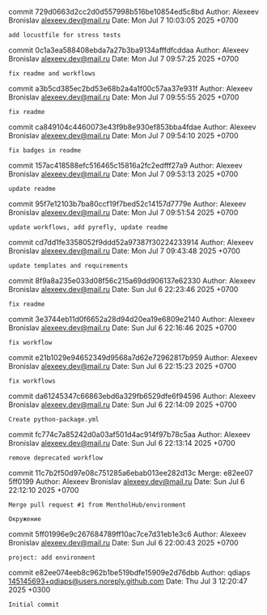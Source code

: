 commit 729d0663d2cc2d0d557998b516be10854ed5c8bd
Author: Alexeev Bronislav <alexeev.dev@mail.ru>
Date:   Mon Jul 7 10:03:05 2025 +0700

    add locustfile for stress tests

commit 0c1a3ea588408ebda7a27b3ba9134afffdfcddaa
Author: Alexeev Bronislav <alexeev.dev@mail.ru>
Date:   Mon Jul 7 09:57:25 2025 +0700

    fix readme and workflows

commit a3b5cd385ec2bd53e68b2a4a1f00c57aa37e931f
Author: Alexeev Bronislav <alexeev.dev@mail.ru>
Date:   Mon Jul 7 09:55:55 2025 +0700

    fix readme

commit ca849104c4460073e43f9b8e930ef853bba4fdae
Author: Alexeev Bronislav <alexeev.dev@mail.ru>
Date:   Mon Jul 7 09:54:10 2025 +0700

    fix badges in readme

commit 157ac418588efc516465c15816a2fc2edfff27a9
Author: Alexeev Bronislav <alexeev.dev@mail.ru>
Date:   Mon Jul 7 09:53:13 2025 +0700

    update readme

commit 95f7e12103b7ba80ccf19f7bed52c14157d7779e
Author: Alexeev Bronislav <alexeev.dev@mail.ru>
Date:   Mon Jul 7 09:51:54 2025 +0700

    update workflows, add pyrefly, update readme

commit cd7dd1fe3358052f9ddd52a97387f30224233914
Author: Alexeev Bronislav <alexeev.dev@mail.ru>
Date:   Mon Jul 7 09:43:48 2025 +0700

    update templates and requirements

commit 8f9a8a235e033d08f56c215a69dd906137e62330
Author: Alexeev Bronislav <alexeev.dev@mail.ru>
Date:   Sun Jul 6 22:23:46 2025 +0700

    fix readme

commit 3e3744eb11d0f6652a28d94d20ea19e6809e2140
Author: Alexeev Bronislav <alexeev.dev@mail.ru>
Date:   Sun Jul 6 22:16:46 2025 +0700

    fix workflow

commit e21b1029e94652349d9568a7d62e72962817b959
Author: Alexeev Bronislav <alexeev.dev@mail.ru>
Date:   Sun Jul 6 22:15:23 2025 +0700

    fix workflows

commit da61245347c66863ebd6a329fb6529dfe6f94596
Author: Alexeev Bronislav <alexeev.dev@mail.ru>
Date:   Sun Jul 6 22:14:09 2025 +0700

    Create python-package.yml

commit fc774c7a85242d0a03af501d4ac914f97b78c5aa
Author: Alexeev Bronislav <alexeev.dev@mail.ru>
Date:   Sun Jul 6 22:13:14 2025 +0700

    remove deprecated workflow

commit 11c7b2f50d97e08c751285a6ebab013ee282d13c
Merge: e82ee07 5ff0199
Author: Alexeev Bronislav <alexeev.dev@mail.ru>
Date:   Sun Jul 6 22:12:10 2025 +0700

    Merge pull request #1 from MentholHub/environment
    
    Окружение

commit 5ff01996e9c267684789ff10ac7ce7d31eb1e3c6
Author: Alexeev Bronislav <alexeev.dev@mail.ru>
Date:   Sun Jul 6 22:00:43 2025 +0700

    project: add environment

commit e82ee074eeb8c962b1be519bdfe15909e2d76dbb
Author: qdiaps <145145693+qdiaps@users.noreply.github.com>
Date:   Thu Jul 3 12:20:47 2025 +0300

    Initial commit
